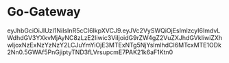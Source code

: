 # Go-Gateway

eyJhbGciOiJIUzI1NiIsInR5cCI6IkpXVCJ9.eyJVc2VySWQiOjEsImlzcyI6ImdvLWdhdGV3YXkvMjAyNC8zLzE2Iiwic3ViIjoidG9rZW4gZ2VuZXJhdGVkIiwiZXhwIjoxNzExNzYzNzY2LCJuYmYiOjE3MTExNTg5NjYsImlhdCI6MTcxMTE1ODk2Nn0.5GWAf5PnGjiptyTND3fLVrsupcmE7PAK21k6aF1Ktn0

